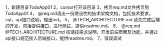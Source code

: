 1，新建目录TodoApp01
2，cursor打开该目录
3，拷贝req.md文件拷贝到TodoApp01
4， @req.md请出一份建设性的技术架构文档，包括技术要求，sql，api接口说明，输出md。
5， @TECH_ARCHITECTURE.md 请先完成后端的开发，包括提供接口，进行测试，提供readme.md。
6， @req.md @TECH_ARCHITECTURE.md 按请按需求说明，开发前端页面及功能，并通过api接口规范接入后端接口，提供readme.md。
7，错误调试